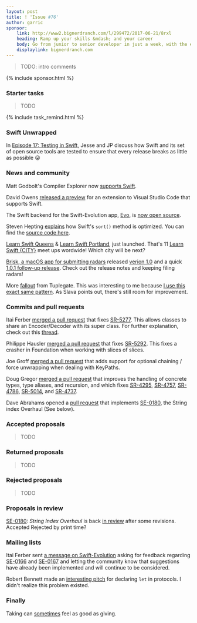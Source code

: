 ```yaml
---
layout: post
title: ! 'Issue #76'
author: garric
sponsor:
    link: http://www2.bignerdranch.com/l/299472/2017-06-21/8rxl
    heading: Ramp up your skills &mdash; and your career
    body: Go from junior to senior developer in just a week, with the experts who have taught iOS from the very beginning.
    displaylink: bignerdranch.com
---
```


> TODO: intro comments

<!--excerpt-->

{% include sponsor.html %}

### Starter tasks

> TODO

{% include task_remind.html %}

### Swift Unwrapped

In [Episode 17: Testing in Swift](https://spec.fm/podcasts/swift-unwrapped/70319), Jesse and JP discuss how Swift and its set of open source tools are tested to ensure that every release breaks as little as possible 😜

### News and community

Matt Godbolt's Compiler Explorer now [supports Swift](https://twitter.com/Catfish_Man/status/877991651548975104).

David Owens [released a preview](https://owensd.io/2017/06/02/apous-early-preview/) for an extension to Visual Studio Code that supports Swift.

The Swift backend for the Swift-Evolution app, [Evo](https://itunes.apple.com/us/app/evolution-app/id1210898168?mt=8), is [now open source](https://twitter.com/swift_evolution/status/878322333471068160).

Steven Hepting [explains](https://twitter.com/stevenhepting/status/878339681485635585) how Swift's `sort()` method is optimized. You can find the [source code here](https://github.com/apple/swift/blob/02e2bd5380af69948d2324b936bfc61e1454d8ea/stdlib/public/core/Sort.swift.gyb#L232-L301).

[Learn Swift Queens](https://www.meetup.com/Learn-Swift-Queens-Meetup/) & [Learn Swift Portland](https://www.meetup.com/Learn-Swift-Portland/), just launched. That's 11 [Learn Swift {CITY}](https://wordpress.com/post/swiftcoders.org/178) meet ups wordwide! Which city will be next?

[Brisk, a macOS app for submitting radars](https://github.com/br1sk/brisk)  released [verion 1.0](https://github.com/br1sk/brisk/releases/tag/1.0.0) and a quick [1.0.1 follow-up release](https://github.com/br1sk/brisk/releases/tag/1.0.1). Check out the release notes and keeping filing radars!

More [fallout](https://twitter.com/s1ddok/status/879406585939984386) from Tuplegate. This was interesting to me because [I use this exact same pattern](https://github.com/garricn/GGNObservable/blob/master/GGNObservable/Classes/Observable.swift#L53). As Slava points out, there's still room for improvement.

### Commits and pull requests

Itai Ferber [merged a pull request](https://github.com/apple/swift/pull/10538) that fixes [SR-5277](https://bugs.swift.org/browse/SR-5277). This allows classes to share an Encoder/Decoder with its super class. For further explanation, check out this [thread](https://twitter.com/garricn/status/878426105585127425).

Philippe Hausler [merged a pull request](https://github.com/apple/swift/pull/10584) that fixes [SR-5292](https://bugs.swift.org/browse/SR-5292). This fixes a crasher in Foundation when working with slices of slices.

Joe Groff [merged a pull request](https://github.com/apple/swift/pull/10556) that adds support for optional chaining / force unwrapping when dealing with KeyPaths.

Doug Gregor [merged a pull request](https://github.com/apple/swift/pull/10565) that improves the handling of concrete types, type aliases, and recursion, and which fixes [SR-4295](https://bugs.swift.org/browse/SR-4295), [SR-4757](https://bugs.swift.org/browse/SR-4757), [SR-4786](https://bugs.swift.org/browse/SR-4786), [SR-5014](https://bugs.swift.org/browse/SR-5014), and [SR-4737](https://bugs.swift.org/browse/SR-4737).

Dave Abrahams opened a [pull request](https://github.com/apple/swift/pull/9806) that implements [SE-0180](https://github.com/apple/swift-evolution/blob/master/proposals/0180-string-index-overhaul.md), the String index Overhaul (See below).

### Accepted proposals

> TODO

### Returned proposals

> TODO

### Rejected proposals

> TODO

### Proposals in review

[SE-0180](https://github.com/apple/swift-evolution/blob/master/proposals/0180-string-index-overhaul.md): *String Index Overhaul* is back [in review](https://lists.swift.org/pipermail/swift-evolution/Week-of-Mon-20170619/037653.html) after some revisions. Accepted Rejected by print time?

### Mailing lists

Itai Ferber sent [a message on Swift-Evolution](https://lists.swift.org/pipermail/swift-evolution/Week-of-Mon-20170619/037672.html) asking for feedback regarding [SE-0166](https://github.com/apple/swift-evolution/blob/master/proposals/0166-swift-archival-serialization.md) and [SE-0167](https://github.com/apple/swift-evolution/blob/master/proposals/0167-swift-encoders.md) and letting the community know that suggestions have already been implemented and will continue to be considered.

Robert Bennett made an [interesting pitch](https://lists.swift.org/pipermail/swift-evolution/Week-of-Mon-20170619/037676.html) for declaring `let` in protocols. I didn't realize this problem existed.

### Finally

Taking can [sometimes](https://twitter.com/harlanhaskins/status/878499165663240192) feel as good as giving.
